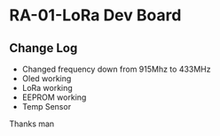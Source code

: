 # RA-01-LoRa Dev Board

## Change Log
- Changed frequency down from 915Mhz to 433MHz
- Oled working
- LoRa working
- EEPROM working
- Temp Sensor

Thanks man